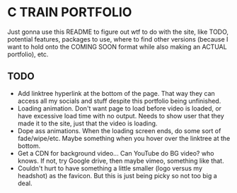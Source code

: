 # C TRAIN PORTFOLIO
Just gonna use this README to figure out wtf to do with the site, like TODO, potential features, packages to use, where to find other versions (because I want to hold onto the COMING SOON format while also making an ACTUAL portfolio), etc.

## TODO
- Add linktree hyperlink at the bottom of the page. That way they can access all my socials and stuff despite this portfolio being unfinished.
- Loading animation. Don't want page to load before video is loaded, or have excessive load time with no output. Needs to show user that they made it to the site, just that the video is loading.
- Dope ass animations. When the loading screen ends, do some sort of fade/wipe/etc. Maybe something when you hover over the linktree at the bottom.
- Get a CDN for background video... Can YouTube do BG video? who knows. If not, try Google drive, then maybe vimeo, something like that.
- Couldn't hurt to have something a little smaller (logo versus my headshot) as the favicon. But this is just being picky so not too big a deal.